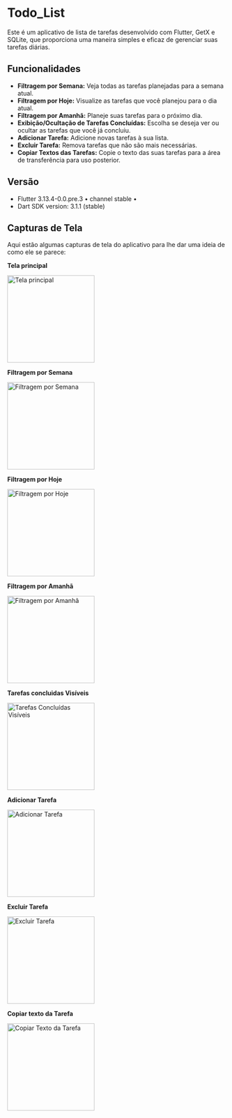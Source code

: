 # Todo_List

Este é um aplicativo de lista de tarefas desenvolvido com Flutter, GetX e SQLite, que proporciona uma maneira simples e eficaz de gerenciar suas tarefas diárias. 

## Funcionalidades

- **Filtragem por Semana:** Veja todas as tarefas planejadas para a semana atual.
- **Filtragem por Hoje:** Visualize as tarefas que você planejou para o dia atual.
- **Filtragem por Amanhã:** Planeje suas tarefas para o próximo dia.
- **Exibição/Ocultação de Tarefas Concluídas:** Escolha se deseja ver ou ocultar as tarefas que você já concluiu.
- **Adicionar Tarefa:** Adicione novas tarefas à sua lista.
- **Excluir Tarefa:** Remova tarefas que não são mais necessárias.
- **Copiar Textos das Tarefas:** Copie o texto das suas tarefas para a área de transferência para uso posterior.

## Versão

- Flutter 3.13.4-0.0.pre.3 • channel stable •
- Dart SDK version: 3.1.1 (stable)

## Capturas de Tela

Aqui estão algumas capturas de tela do aplicativo para lhe dar uma ideia de como ele se parece:

**Tela principal**

<img src="assets/screenshots/homeList.png" alt="Tela principal" width="200"/>

**Filtragem por Semana**

<img src="assets/screenshots/homeWeek.png" alt="Filtragem por Semana" width="200"/>

**Filtragem por Hoje**

<img src="assets/screenshots/homeToday.png" alt="Filtragem por Hoje" width="200"/>

**Filtragem por Amanhã** 

<img src="assets/screenshots/homeTomorrow.png" alt="Filtragem por Amanhã" width="200"/>

**Tarefas concluidas Visíveis**

<img src="assets/screenshots/taskFineshed.png" alt="Tarefas Concluídas Visíveis" width="200"/>

**Adicionar Tarefa**

<img src="assets/screenshots/taskCreate.png" alt="Adicionar Tarefa" width="200"/>

**Excluir Tarefa**

<img src="assets/screenshots/deleteTask.png" alt="Excluir Tarefa" width="200"/>

**Copiar texto da Tarefa**

<img src="assets/screenshots/copyTask.png" alt="Copiar Texto da Tarefa" width="200"/>
 


